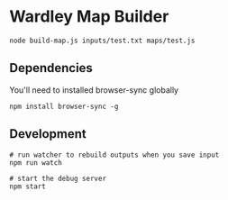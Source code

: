 # Wardley Map Builder

```
node build-map.js inputs/test.txt maps/test.js
```

## Dependencies
You'll need to installed browser-sync globally
```
npm install browser-sync -g
```

## Development
```
# run watcher to rebuild outputs when you save input
npm run watch

# start the debug server
npm start
```